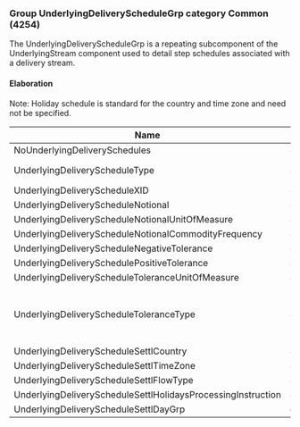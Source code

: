 ### Group UnderlyingDeliveryScheduleGrp category Common (4254)

The UnderlyingDeliveryScheduleGrp is a repeating subcomponent of the UnderlyingStream component used to detail step schedules associated with a delivery stream.

#### Elaboration

Note: Holiday schedule is standard for the country and time zone and need not be specified.

| Name                                                         | Tag   | Req'd | Documentation                                                                                                                               |
|--------------------------------------------------------------|-------|----------|-------------------------------------------------------------------------------------------------------------------------------|
| NoUnderlyingDeliverySchedules                                | 41756 |       |                                                                                                                                |
| UnderlyingDeliveryScheduleType                               | 41757 |       | Required if NoUnderlyingDeliverySchedules(41756) > 0.                                                                                              |
| UnderlyingDeliveryScheduleXID                                | 41758 |       |                                                                                                                                |
| UnderlyingDeliveryScheduleNotional                           | 41759 |       |                                                                                                                                |
| UnderlyingDeliveryScheduleNotionalUnitOfMeasure              | 41760 |       |                                                                                                                                |
| UnderlyingDeliveryScheduleNotionalCommodityFrequency         | 41761 |       |                                                                                                                                |
| UnderlyingDeliveryScheduleNegativeTolerance                  | 41762 |       |                                                                                                                                |
| UnderlyingDeliverySchedulePositiveTolerance                  | 41763 |       |                                                                                                                                |
| UnderlyingDeliveryScheduleToleranceUnitOfMeasure             | 41764 |       |                                                                                                                                |
| UnderlyingDeliveryScheduleToleranceType                      | 41765 |       | Conditionally required when UnderlyingDeliveryScheduleNegativeTolerance(41762) or UnderlyingDeliverySchedulePositiveTolerance(41763) is specified. |
| UnderlyingDeliveryScheduleSettlCountry                       | 41766 |       |                                                                                                                                |
| UnderlyingDeliveryScheduleSettlTimeZone                      | 41767 |       |                                                                                                                                |
| UnderlyingDeliveryScheduleSettlFlowType                      | 41768 |       |                                                                                                                                |
| UnderlyingDeliveryScheduleSettlHolidaysProcessingInstruction | 41769 |       |                                                                                                                                |
| UnderlyingDeliveryScheduleSettlDayGrp                        | group |       |                                                                                                                                |

